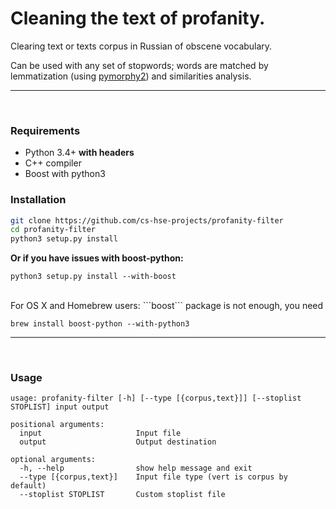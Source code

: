 Cleaning the text of profanity.
===============================

Clearing text or texts corpus in Russian of obscene vocabulary.

Can be used with any set of stopwords; words are matched by lemmatization (using <a href="https://github.com/kmike/pymorphy2">pymorphy2</a>) and similarities analysis.
<hr><br>

### Requirements

  * Python 3.4+ **with headers**
  * C++ compiler
  * Boost with python3

### Installation

```bash
git clone https://github.com/cs-hse-projects/profanity-filter
cd profanity-filter
python3 setup.py install
```

**Or if you have issues with boost-python:**
```
python3 setup.py install --with-boost
```

<br>
For OS X and Homebrew users:
```boost``` package is not enough, you need

```
brew install boost-python --with-python3
```
<hr><br>


### Usage
```
usage: profanity-filter [-h] [--type [{corpus,text}]] [--stoplist STOPLIST] input output

positional arguments:
  input                     Input file
  output                    Output destination

optional arguments:
  -h, --help                show help message and exit
  --type [{corpus,text}]    Input file type (vert is corpus by default)
  --stoplist STOPLIST       Custom stoplist file
```

